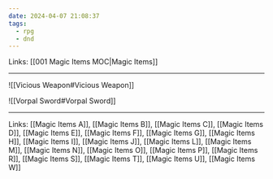 ```yaml
---
date: 2024-04-07 21:08:37
tags:
  - rpg
  - dnd
---
```

Links: [[001 Magic Items MOC|Magic Items]]

---

![[Vicious Weapon#Vicious Weapon]]

![[Vorpal Sword#Vorpal Sword]]

---
Links: [[Magic Items A]], [[Magic Items B]], [[Magic Items C]], [[Magic Items D]], [[Magic Items E]], [[Magic Items F]], [[Magic Items G]], [[Magic Items H]], [[Magic Items I]], [[Magic Items J]], [[Magic Items L]], [[Magic Items M]], [[Magic Items N]], [[Magic Items O]], [[Magic Items P]], [[Magic Items R]], [[Magic Items S]], [[Magic Items T]], [[Magic Items U]], [[Magic Items W]]